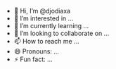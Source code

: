 - 👋 Hi, I’m @djodiaxa
- 👀 I’m interested in ...
- 🌱 I’m currently learning ...
- 💞️ I’m looking to collaborate on ...
- 📫 How to reach me ...
- 😄 Pronouns: ...
- ⚡ Fun fact: ...

<!---
djodiaxa/djodiaxa is a ✨ special ✨ repository because its `README.md` (this file) appears on your GitHub profile.
You can click the Preview link to take a look at your changes.
--->
